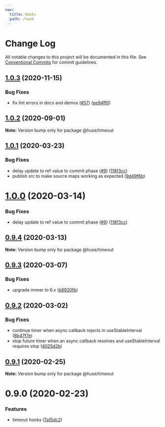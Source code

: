 ```yaml
---
nav:
  title: Hooks
  path: /hook
---
```


# Change Log

All notable changes to this project will be documented in this file.
See [Conventional Commits](https://conventionalcommits.org) for commit guidelines.

## [1.0.3](https://github.com/ecomfe/react-hooks/compare/@huse/timeout@1.0.1...@huse/timeout@1.0.3) (2020-11-15)


### Bug Fixes

* fix lint errors in docs and demos ([#57](https://github.com/ecomfe/react-hooks/issues/57)) ([ee94ff0](https://github.com/ecomfe/react-hooks/commit/ee94ff02bf09696374ca4250c496a4dec0cbe02a))





## [1.0.2](https://github.com/ecomfe/react-hooks/compare/@huse/timeout@1.0.1...@huse/timeout@1.0.2) (2020-09-01)

**Note:** Version bump only for package @huse/timeout





## [1.0.1](https://github.com/ecomfe/react-hooks/compare/@huse/timeout@0.9.3...@huse/timeout@1.0.1) (2020-03-23)


### Bug Fixes

* delay update to ref value to commit phase ([#9](https://github.com/ecomfe/react-hooks/issues/9)) ([118f3cc](https://github.com/ecomfe/react-hooks/commit/118f3cc61a48422b06e3d3652de8c619aed1521e))
* publish src to make source maps working as expected ([9d49f6b](https://github.com/ecomfe/react-hooks/commit/9d49f6b294a445c302f05da958c6e427e7eae669))





# [1.0.0](https://github.com/ecomfe/react-hooks/compare/@huse/timeout@0.9.3...@huse/timeout@1.0.0) (2020-03-14)


### Bug Fixes

* delay update to ref value to commit phase ([#9](https://github.com/ecomfe/react-hooks/issues/9)) ([118f3cc](https://github.com/ecomfe/react-hooks/commit/118f3cc61a48422b06e3d3652de8c619aed1521e))





## [0.9.4](https://github.com/ecomfe/react-hooks/compare/@huse/timeout@0.9.3...@huse/timeout@0.9.4) (2020-03-13)

**Note:** Version bump only for package @huse/timeout





## [0.9.3](https://github.com/ecomfe/react-hooks/compare/@huse/timeout@0.9.2...@huse/timeout@0.9.3) (2020-03-07)


### Bug Fixes

* upgrade immer to 6.x ([b8920fb](https://github.com/ecomfe/react-hooks/commit/b8920fb67a14bd111b543efdcd58b67b8277ba46))





## [0.9.2](https://github.com/ecomfe/react-hooks/compare/@huse/timeout@0.9.1...@huse/timeout@0.9.2) (2020-03-02)


### Bug Fixes

* continue timer when async callback rejects in useStableInterval ([8b47f7e](https://github.com/ecomfe/react-hooks/commit/8b47f7e4ee550f042d9eee42f3f05bcf1dfaf55e))
* stop future timer when an async callback resolves and useStableInterval requires stop ([4025d2b](https://github.com/ecomfe/react-hooks/commit/4025d2bc8e15622689c9dc169977ed14807175d8))





## [0.9.1](https://github.com/ecomfe/react-hooks/compare/@huse/timeout@0.9.0...@huse/timeout@0.9.1) (2020-02-25)

**Note:** Version bump only for package @huse/timeout





# 0.9.0 (2020-02-23)


### Features

* timeout hooks ([7a15dc2](https://github.com/ecomfe/react-hooks/commit/7a15dc27975ac92d66de1f3ab7092a54cbe4f42a))
